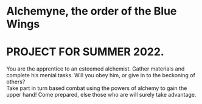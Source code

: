 # Alchemyne, the order of the Blue Wings<br>
# PROJECT FOR SUMMER 2022.<br>
You are the apprentice to an esteemed alchemist. Gather materials and complete his menial tasks. Will you obey him, or give in to the beckoning of others?<br>
Take part in turn based combat using the powers of alchemy to gain the upper hand! Come prepared, else those who are will surely take advantage.
